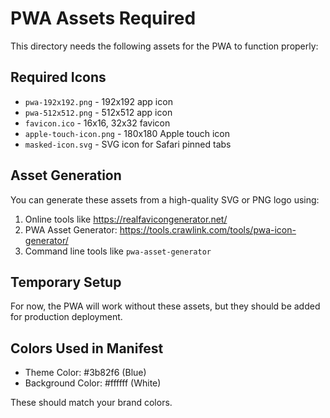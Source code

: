 # PWA Assets Required

This directory needs the following assets for the PWA to function properly:

## Required Icons
- `pwa-192x192.png` - 192x192 app icon
- `pwa-512x512.png` - 512x512 app icon  
- `favicon.ico` - 16x16, 32x32 favicon
- `apple-touch-icon.png` - 180x180 Apple touch icon
- `masked-icon.svg` - SVG icon for Safari pinned tabs

## Asset Generation
You can generate these assets from a high-quality SVG or PNG logo using:
1. Online tools like https://realfavicongenerator.net/
2. PWA Asset Generator: https://tools.crawlink.com/tools/pwa-icon-generator/
3. Command line tools like `pwa-asset-generator`

## Temporary Setup
For now, the PWA will work without these assets, but they should be added for production deployment.

## Colors Used in Manifest
- Theme Color: #3b82f6 (Blue)
- Background Color: #ffffff (White)

These should match your brand colors.